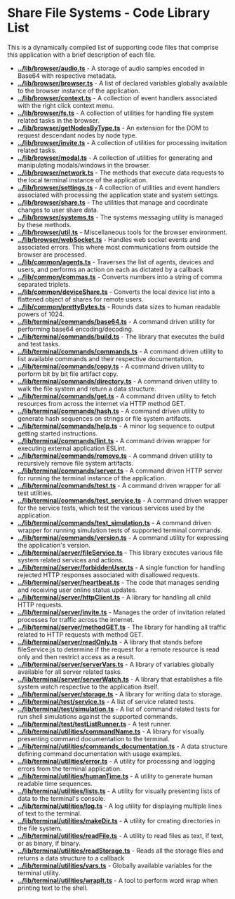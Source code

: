 # Share File Systems - Code Library List
This is a dynamically compiled list of supporting code files that comprise this application with a brief description of each file.

* **[../lib/browser/audio.ts](../lib/browser/audio.ts)**                                                         - A storage of audio samples encoded in Base64 with respective metadata.
* **[../lib/browser/browser.ts](../lib/browser/browser.ts)**                                                     - A list of declared variables globally available to the browser instance of the application.
* **[../lib/browser/context.ts](../lib/browser/context.ts)**                                                     - A collection of event handlers associated with the right click context menu.
* **[../lib/browser/fs.ts](../lib/browser/fs.ts)**                                                               - A collection of utilities for handling file system related tasks in the browser.
* **[../lib/browser/getNodesByType.ts](../lib/browser/getNodesByType.ts)**                                       - An extension for the DOM to request descendant nodes by node type.
* **[../lib/browser/invite.ts](../lib/browser/invite.ts)**                                                       - A collection of utilities for processing invitation related tasks.
* **[../lib/browser/modal.ts](../lib/browser/modal.ts)**                                                         - A collection of utilities for generating and manipulating modals/windows in the browser.
* **[../lib/browser/network.ts](../lib/browser/network.ts)**                                                     - The methods that execute data requests to the local terminal instance of the application.
* **[../lib/browser/settings.ts](../lib/browser/settings.ts)**                                                   - A collection of utilities and event handlers associated with processing the application state and system settings.
* **[../lib/browser/share.ts](../lib/browser/share.ts)**                                                         - The utilities that manage and coordinate changes to user share data.
* **[../lib/browser/systems.ts](../lib/browser/systems.ts)**                                                     - The systems messaging utility is managed by these methods.
* **[../lib/browser/util.ts](../lib/browser/util.ts)**                                                           - Miscellaneous tools for the browser environment.
* **[../lib/browser/webSocket.ts](../lib/browser/webSocket.ts)**                                                 - Handles web socket events and associated errors. This where most communications from outside the browser are processed.
* **[../lib/common/agents.ts](../lib/common/agents.ts)**                                                         - Traverses the list of agents, devices and users, and performs an action on each as dictated by a callback
* **[../lib/common/commas.ts](../lib/common/commas.ts)**                                                         - Converts numbers into a string of comma separated triplets.
* **[../lib/common/deviceShare.ts](../lib/common/deviceShare.ts)**                                               - Converts the local device list into a flattened object of shares for remote users.
* **[../lib/common/prettyBytes.ts](../lib/common/prettyBytes.ts)**                                               - Rounds data sizes to human readable powers of 1024.
* **[../lib/terminal/commands/base64.ts](../lib/terminal/commands/base64.ts)**                                   - A command driven utility for performing base64 encoding/decoding.
* **[../lib/terminal/commands/build.ts](../lib/terminal/commands/build.ts)**                                     - The library that executes the build and test tasks.
* **[../lib/terminal/commands/commands.ts](../lib/terminal/commands/commands.ts)**                               - A command driven utility to list available commands and their respective documentation.
* **[../lib/terminal/commands/copy.ts](../lib/terminal/commands/copy.ts)**                                       - A command driven utility to perform bit by bit file artifact copy.
* **[../lib/terminal/commands/directory.ts](../lib/terminal/commands/directory.ts)**                             - A command driven utility to walk the file system and return a data structure.
* **[../lib/terminal/commands/get.ts](../lib/terminal/commands/get.ts)**                                         - A command driven utility to fetch resources from across the internet via HTTP method GET.
* **[../lib/terminal/commands/hash.ts](../lib/terminal/commands/hash.ts)**                                       - A command driven utility to generate hash sequences on strings or file system artifacts.
* **[../lib/terminal/commands/help.ts](../lib/terminal/commands/help.ts)**                                       - A minor log sequence to output getting started instructions.
* **[../lib/terminal/commands/lint.ts](../lib/terminal/commands/lint.ts)**                                       - A command driven wrapper for executing external application ESLint.
* **[../lib/terminal/commands/remove.ts](../lib/terminal/commands/remove.ts)**                                   - A command driven utility to recursively remove file system artifacts.
* **[../lib/terminal/commands/server.ts](../lib/terminal/commands/server.ts)**                                   - A command driven HTTP server for running the terminal instance of the application.
* **[../lib/terminal/commands/test.ts](../lib/terminal/commands/test.ts)**                                       - A command driven wrapper for all test utilities.
* **[../lib/terminal/commands/test_service.ts](../lib/terminal/commands/test_service.ts)**                       - A command driven wrapper for the service tests, which test the various services used by the application.
* **[../lib/terminal/commands/test_simulation.ts](../lib/terminal/commands/test_simulation.ts)**                 - A command driven wrapper for running simulation tests of supported terminal commands.
* **[../lib/terminal/commands/version.ts](../lib/terminal/commands/version.ts)**                                 - A command utility for expressing the application's version.
* **[../lib/terminal/server/fileService.ts](../lib/terminal/server/fileService.ts)**                             - This library executes various file system related services and actions.
* **[../lib/terminal/server/forbiddenUser.ts](../lib/terminal/server/forbiddenUser.ts)**                         - A single function for handling rejected HTTP responses associated with disallowed requests.
* **[../lib/terminal/server/heartbeat.ts](../lib/terminal/server/heartbeat.ts)**                                 - The code that manages sending and receiving user online status updates.
* **[../lib/terminal/server/httpClient.ts](../lib/terminal/server/httpClient.ts)**                               - A library for handling all child HTTP requests.
* **[../lib/terminal/server/invite.ts](../lib/terminal/server/invite.ts)**                                       - Manages the order of invitation related processes for traffic across the internet.
* **[../lib/terminal/server/methodGET.ts](../lib/terminal/server/methodGET.ts)**                                 - The library for handling all traffic related to HTTP requests with method GET.
* **[../lib/terminal/server/readOnly.ts](../lib/terminal/server/readOnly.ts)**                                   - A library that stands before fileService.js to determine if the request for a remote resource is read only and then restrict access as a result.
* **[../lib/terminal/server/serverVars.ts](../lib/terminal/server/serverVars.ts)**                               - A library of variables globally available for all server related tasks.
* **[../lib/terminal/server/serverWatch.ts](../lib/terminal/server/serverWatch.ts)**                             - A library that establishes a file system watch respective to the application itself.
* **[../lib/terminal/server/storage.ts](../lib/terminal/server/storage.ts)**                                     - A library for writing data to storage.
* **[../lib/terminal/test/service.ts](../lib/terminal/test/service.ts)**                                         - A list of service related tests.
* **[../lib/terminal/test/simulation.ts](../lib/terminal/test/simulation.ts)**                                   - A list of command related tests for run shell simulations against the supported commands.
* **[../lib/terminal/test/testListRunner.ts](../lib/terminal/test/testListRunner.ts)**                           - A test runner.
* **[../lib/terminal/utilities/commandName.ts](../lib/terminal/utilities/commandName.ts)**                       - A library for visually presenting command documentation to the terminal.
* **[../lib/terminal/utilities/commands_documentation.ts](../lib/terminal/utilities/commands_documentation.ts)** - A data structure defining command documentation with usage examples.
* **[../lib/terminal/utilities/error.ts](../lib/terminal/utilities/error.ts)**                                   - A utility for processing and logging errors from the terminal application.
* **[../lib/terminal/utilities/humanTime.ts](../lib/terminal/utilities/humanTime.ts)**                           - A utility to generate human readable time sequences.
* **[../lib/terminal/utilities/lists.ts](../lib/terminal/utilities/lists.ts)**                                   - A utility for visually presenting lists of data to the terminal's console.
* **[../lib/terminal/utilities/log.ts](../lib/terminal/utilities/log.ts)**                                       - A log utility for displaying multiple lines of text to the terminal.
* **[../lib/terminal/utilities/makeDir.ts](../lib/terminal/utilities/makeDir.ts)**                               - A utility for creating directories in the file system.
* **[../lib/terminal/utilities/readFile.ts](../lib/terminal/utilities/readFile.ts)**                             - A utility to read files as text, if text, or as binary, if binary.
* **[../lib/terminal/utilities/readStorage.ts](../lib/terminal/utilities/readStorage.ts)**                       - Reads all the storage files and returns a data structure to a callback
* **[../lib/terminal/utilities/vars.ts](../lib/terminal/utilities/vars.ts)**                                     - Globally available variables for the terminal utility.
* **[../lib/terminal/utilities/wrapIt.ts](../lib/terminal/utilities/wrapIt.ts)**                                 - A tool to perform word wrap when printing text to the shell.